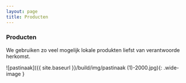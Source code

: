 ```yaml
---
layout: page
title: Producten
---
```


### Producten

We gebruiken zo veel mogelijk lokale produkten liefst van verantwoorde herkomst.

![pastinaak]({{ site.baseurl }}/build/img/pastinaak (1)-2000.jpg){: .wide-image }
